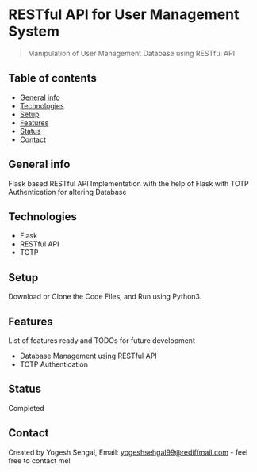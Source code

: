 # RESTful API for User Management System
> Manipulation of User Management Database using RESTful API

## Table of contents
* [General info](#general-info)
* [Technologies](#technologies)
* [Setup](#setup)
* [Features](#features)
* [Status](#status)
* [Contact](#contact)

## General info
Flask based RESTful API Implementation with the help of Flask with TOTP Authentication for altering Database

## Technologies
* Flask
* RESTful API
* TOTP

## Setup
Download or Clone the Code Files, and Run using Python3.

## Features
List of features ready and TODOs for future development
* Database Management using RESTful API
* TOTP Authentication

## Status
Completed

## Contact
Created by Yogesh Sehgal, Email: [yogeshsehgal99@rediffmail.com](yogeshsehgal99@rediffmail.com) - feel free to contact me!

